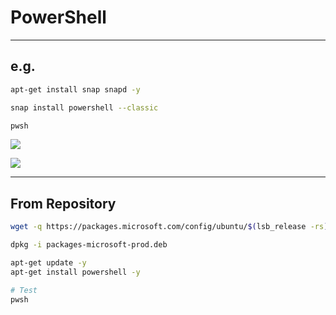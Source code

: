 # PowerShell

---

## e.g.
````bash
apt-get install snap snapd -y

snap install powershell --classic

pwsh
````

[<img src="https://i.imgur.com/izIrmw3.png">](https://i.imgur.com/izIrmw3.png)

[<img src="https://i.imgur.com/lYcJ6q9.png">](https://i.imgur.com/lYcJ6q9.png)

---

## From Repository
````bash
wget -q https://packages.microsoft.com/config/ubuntu/$(lsb_release -rs)/packages-microsoft-prod.deb -O packages-microsoft-prod.deb

dpkg -i packages-microsoft-prod.deb

apt-get update -y
apt-get install powershell -y

# Test
pwsh
````
